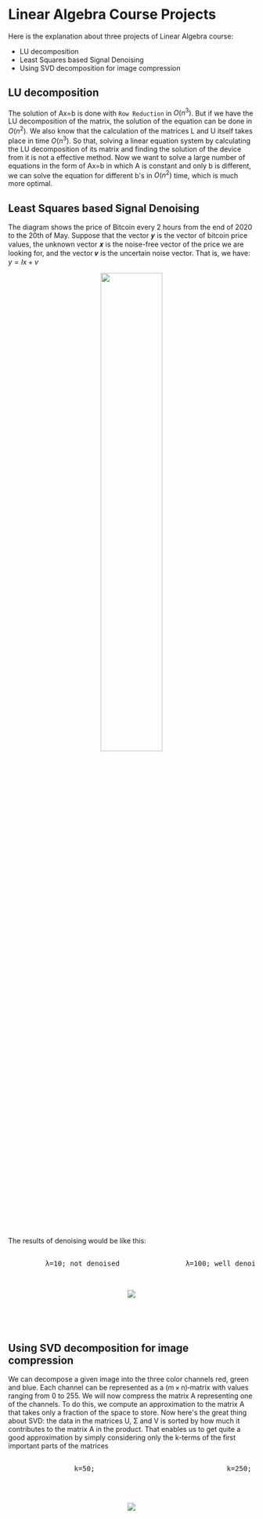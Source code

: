 # Linear Algebra Course Projects
Here is the explanation about three projects of Linear Algebra course:
* LU decomposition
* Least Squares based Signal Denoising
* Using SVD decomposition for image compression

## LU decomposition
The solution of Ax=b is done with `Row Reduction` in ${O(n^3)}$. But if we have the LU decomposition of the matrix, the solution of the equation can be done in ${O(n^2)}$. We also know that the calculation of the matrices L and U itself takes place in time ${O(n^3)}$. So that, solving a linear equation system by calculating the LU decomposition of its matrix and finding the solution of the device from it is not a effective method.
Now we want to solve a large number of equations in the form of Ax=b in which A is constant and only b is different, we can solve the equation for different b's in ${O(n^2)}$ time, which is much more optimal.

## Least Squares based Signal Denoising
The diagram shows the price of Bitcoin every 2 hours from the end of 2020 to the 20th of May. Suppose that the vector 𝒚 is the vector of bitcoin price values, the unknown vector 𝒙 is the noise-free vector of the price we are looking for, and the vector 𝒗 is the uncertain noise vector. That is, we have: ${y=lx+v}$

<p align="center">
<img src="https://user-images.githubusercontent.com/93929227/204270031-a44ab157-77d8-4440-ab70-87d44af3e68a.png" width="50%" height="50%">
<p/>

The results of denoising would be like this:

<pre>   
         λ=10; not denoised                λ=100; well denoised                 λ=10000; too denoised 

<p align="center">
<img src="https://user-images.githubusercontent.com/93929227/204269434-3ecc545f-9d01-4048-85f6-78bec26e59b2.png">
<!-- <img src="https://user-images.githubusercontent.com/93929227/204267777-e6fca258-d508-4316-8eaa-6407d75134c4.png"> -->
<p/>
</pre>

<!-- `λ=100; well denoised`  -->
<!-- <p align="center"> -->
<!-- <img src="https://user-images.githubusercontent.com/93929227/204267865-b140a6bf-d0e2-44ce-a081-c503d3c4a847.png">
<p/>

`λ=10000; too denoised` 
<p align="center">
<img src="https://user-images.githubusercontent.com/93929227/204267971-2df00093-b2a8-4f0a-9953-9055a2113f7e.png">
<p/>

 -->
 
## Using SVD decomposition for image compression
We can decompose a given image into the three color channels red, green and blue. Each channel can be represented as a (m × n)‑matrix with values ranging from 0 to 255. We will now compress the matrix A representing one of the channels. To do this, we compute an approximation to the matrix A that takes only a fraction of the space to store. Now here's the great thing about SVD: the data in the matrices U, Σ and V is sorted by how much it contributes to the matrix A in the product. That enables us to get quite a good approximation by simply considering only the k-terms of the first important parts of the matrices

<pre>   
                k=50;                                k=250;                                  k=750;

<p align="center">

<img src="https://user-images.githubusercontent.com/93929227/204275517-6f61054a-babc-4c6e-ae8d-01c84ba60f0e.png">
<!-- <img src="https://user-images.githubusercontent.com/93929227/204267777-e6fca258-d508-4316-8eaa-6407d75134c4.png"> -->
<!-- ![Untitled2](https://user-images.githubusercontent.com/93929227/204275517-6f61054a-babc-4c6e-ae8d-01c84ba60f0e.png) -->

<p/>
</pre>


